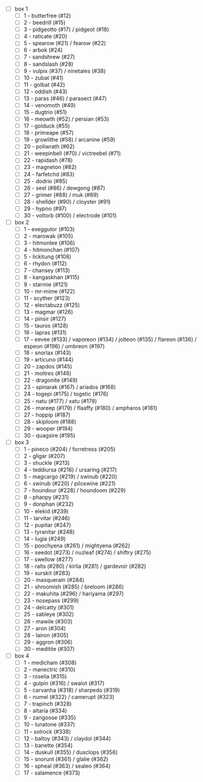 - [ ] box 1
    - [ ] 1 - butterfree (#12)
    - [ ] 2 - beedrill (#15)
    - [ ] 3 - pidgeotto (#17) / pidgeot (#18)
    - [ ] 4 - raticate (#20)
    - [ ] 5 - spearow (#21) / fearow (#22)
    - [ ] 6 - arbok (#24)
    - [ ] 7 - sandshrew (#27)
    - [ ] 8 - sandslash (#28)
    - [ ] 9 - vulpix (#37) / ninetales (#38)
    - [ ] 10 - zubat (#41)
    - [ ] 11 - golbat (#42)
    - [ ] 12 - oddish (#43)
    - [ ] 13 - paras (#46) / parasect (#47)
    - [ ] 14 - venomoth (#49)
    - [ ] 15 - dugtrio (#51)
    - [ ] 16 - meowth (#52) / persian (#53)
    - [ ] 17 - golduck (#55)
    - [ ] 18 - primeape (#57)
    - [ ] 19 - growlithe (#58) / arcanine (#59)
    - [ ] 20 - poliwrath (#62)
    - [ ] 21 - weepinbell (#70) / victreebel (#71)
    - [ ] 22 - rapidash (#78)
    - [ ] 23 - magneton (#82)
    - [ ] 24 - farfetchd (#83)
    - [ ] 25 - dodrio (#85)
    - [ ] 26 - seel (#86) / dewgong (#87)
    - [ ] 27 - grimer (#88) / muk (#89)
    - [ ] 28 - shellder (#90) / cloyster (#91)
    - [ ] 29 - hypno (#97)
    - [ ] 30 - voltorb (#100) / electrode (#101)
- [ ] box 2
    - [ ] 1 - exeggutor (#103)
    - [ ] 2 - marowak (#105)
    - [ ] 3 - hitmonlee (#106)
    - [ ] 4 - hitmonchan (#107)
    - [ ] 5 - lickitung (#108)
    - [ ] 6 - rhydon (#112)
    - [ ] 7 - chansey (#113)
    - [ ] 8 - kangaskhan (#115)
    - [ ] 9 - starmie (#121)
    - [ ] 10 - mr-mime (#122)
    - [ ] 11 - scyther (#123)
    - [ ] 12 - electabuzz (#125)
    - [ ] 13 - magmar (#126)
    - [ ] 14 - pinsir (#127)
    - [ ] 15 - tauros (#128)
    - [ ] 16 - lapras (#131)
    - [ ] 17 - eevee (#133) / vaporeon (#134) / jolteon (#135) / flareon (#136) / espeon (#196) / umbreon (#197)
    - [ ] 18 - snorlax (#143)
    - [ ] 19 - articuno (#144)
    - [ ] 20 - zapdos (#145)
    - [ ] 21 - moltres (#146)
    - [ ] 22 - dragonite (#149)
    - [ ] 23 - spinarak (#167) / ariados (#168)
    - [ ] 24 - togepi (#175) / togetic (#176)
    - [ ] 25 - natu (#177) / xatu (#178)
    - [ ] 26 - mareep (#179) / flaaffy (#180) / ampharos (#181)
    - [ ] 27 - hoppip (#187)
    - [ ] 28 - skiploom (#188)
    - [ ] 29 - wooper (#194)
    - [ ] 30 - quagsire (#195)
- [ ] box 3
    - [ ] 1 - pineco (#204) / forretress (#205)
    - [ ] 2 - gligar (#207)
    - [ ] 3 - shuckle (#213)
    - [ ] 4 - teddiursa (#216) / ursaring (#217)
    - [ ] 5 - magcargo (#219) / swinub (#220)
    - [ ] 6 - swinub (#220) / piloswine (#221)
    - [ ] 7 - houndour (#228) / houndoom (#229)
    - [ ] 8 - phanpy (#231)
    - [ ] 9 - donphan (#232)
    - [ ] 10 - elekid (#239)
    - [ ] 11 - larvitar (#246)
    - [ ] 12 - pupitar (#247)
    - [ ] 13 - tyranitar (#248)
    - [ ] 14 - lugia (#249)
    - [ ] 15 - poochyena (#261) / mightyena (#262)
    - [ ] 16 - seedot (#273) / nuzleaf (#274) / shiftry (#275)
    - [ ] 17 - swellow (#277)
    - [ ] 18 - ralts (#280) / kirlia (#281) / gardevoir (#282)
    - [ ] 19 - surskit (#283)
    - [ ] 20 - masquerain (#284)
    - [ ] 21 - shroomish (#285) / breloom (#286)
    - [ ] 22 - makuhita (#296) / hariyama (#297)
    - [ ] 23 - nosepass (#299)
    - [ ] 24 - delcatty (#301)
    - [ ] 25 - sableye (#302)
    - [ ] 26 - mawile (#303)
    - [ ] 27 - aron (#304)
    - [ ] 28 - lairon (#305)
    - [ ] 29 - aggron (#306)
    - [ ] 30 - meditite (#307)
- [ ] box 4
    - [ ] 1 - medicham (#308)
    - [ ] 2 - manectric (#310)
    - [ ] 3 - roselia (#315)
    - [ ] 4 - gulpin (#316) / swalot (#317)
    - [ ] 5 - carvanha (#318) / sharpedo (#319)
    - [ ] 6 - numel (#322) / camerupt (#323)
    - [ ] 7 - trapinch (#328)
    - [ ] 8 - altaria (#334)
    - [ ] 9 - zangoose (#335)
    - [ ] 10 - lunatone (#337)
    - [ ] 11 - solrock (#338)
    - [ ] 12 - baltoy (#343) / claydol (#344)
    - [ ] 13 - banette (#354)
    - [ ] 14 - duskull (#355) / dusclops (#356)
    - [ ] 15 - snorunt (#361) / glalie (#362)
    - [ ] 16 - spheal (#363) / sealeo (#364)
    - [ ] 17 - salamence (#373)